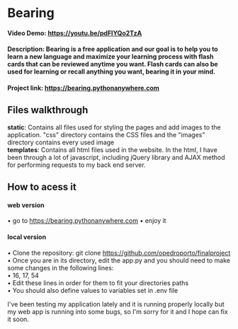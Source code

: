 # Bearing  
#### Video Demo:  https://youtu.be/pdFlYQo2TzA  
#### Description: Bearing is a free application and our goal is to help you to learn a new language and maximize your learning process with flash cards that can be reviewed anytime you want. Flash cards can also be used for learning or recall anything you want, bearing it in your mind.  
#### Project link: https://bearing.pythonanywhere.com  

## Files walkthrough
**static**: Contains all files used for styling the pages and add images to the application. "css" directory contains the CSS files and the "images" directory contains every used image  
**templates**: Contains all html files used in the website. In the html, I have been through a lot of javascript, including jQuery library and AJAX method for performing requests to my back end server.



## How to acess it  
#### web version  
• go to https://bearing.pythonanywhere.com
• enjoy it  
  
#### local version  
• Clone the repository: git clone https://github.com/opedroporto/finalproject  
• Once you are in its directory, edit the app.py and you should need to make some changes in the following lines:  
• 16, 17, 54  
• Edit these lines in order for them to fit your directories paths  
• You should also define values to variables set in .env file  
  
I've been testing my application lately and it is running properly locally but my web app is running into some bugs, so I'm sorry for it and I hope can fix it soon.  
